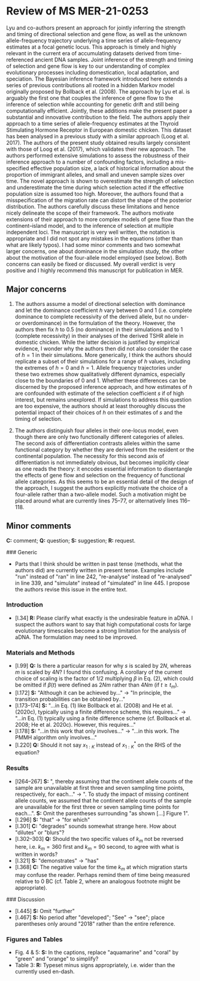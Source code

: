 
# Review of MS MER-21-0253


Lyu and co-authors present an approach for jointly inferring the strength and timing of directional selection and gene flow, as well as the unknown allele-frequency trajectory underlying a time series of allele-frequency estimates at a focal genetic locus. This approach is timely and highly relevant in the current era of accumulating datasets derived from time-referenced ancient DNA samples. Joint inference of the strength and timing of selection and gene flow is key to our understanding of complex evolutionary processes including domestication, local adaptation, and speciation. The Bayesian inference framework introduced here extends a series of previous contributions all rooted in a hidden Markov model originally proposed by Bollback et al. (2008).
The approach by Lyu et al. is arguably the first one that couples the inference of gene flow to the inference of selection while accounting for genetic drift and still being computationally efficient. Jointly, these additions make the present paper a substantial and innovative contribution to the field. 
The authors apply their approach to a time series of allele-frequency estimates at the Thyroid Stimulating Hormone Receptor in European domestic chicken. This dataset has been analysed in a previous study with a similar approach (Loog et al. 2017). The authors of the present study obtained results largely consistent with those of Loog et al. (2017), which validates their new approach.
The authors performed extensive simulations to assess the robustness of their inference approach to a number of confounding factors, including a mis-specified effective population size, a lack of historical information about the proportion of immigrant alleles, and small and uneven sample sizes over time. The novel approach is shown to overestimate the strength of selection and underestimate the time during which selection acted if the effective population size is assumed too high. Moreover, the authors found that a misspecification of the migration rate can distort the shape of the posterior distribution. The authors carefully discuss these limitations and hence nicely delineate the scope of their framework.
The authors motivate extensions of their approach to more complex models of gene flow than the continent–island model, and to the inference of selection at multiple independent loci. The manuscript is very well written, the notation is appropriate and I did not spot any mistakes in the equations (other than what are likely typos). I had some minor comments and two somewhat larger concerns, one about dominance in the simulation study, the other about the motivation of the four-allele model employed (see below). Both concerns can easily be fixed or discussed. My overall verdict is very positive and I highly recommend this manuscript for publication in MER.

## Major concerns

1. The authors assume a model of directional selection with dominance and let the dominance coefficient $h$ vary between 0 and 1 (i.e. complete dominance to complete recessivity of the derived allele, but no under- or overdominance) in the formulation of the theory. However, the authors then fix $h$ to 0.5 (no dominance) in their simulations and to 1 (complete recessivity) in their analyses of the derived TSHR allele in domestic chicken. While the latter decision is justified by empirical evidence, I wonder why the authors then did not also consider the case of $h = 1$ in their simulations. More generically, I think the authors should replicate a subset of their simulations for a range of $h$ values, including the extremes of $h=0$ and $h=1$. Allele frequency trajectories under these two extremes show qualitatively different dynamics, especially close to the boundaries of 0 and 1. Whether these differences can be discerned by the proposed inference approach, and how estimates of $h$ are confounded with estimate of the selection coefficient $s$ if of high interest, but remains unexplored. If simulations to address this question are too expensive, the authors should at least thoroughly discuss the potential impact of their choices of $h$ on their estimates of $s$ and the timing of selection.

2. The authors distinguish four alleles in their one-locus model, even though there are only two functionally different categories of alleles. The second axis of differentiation contrasts alleles within the same functional category by whether they are derived from the resident or the continental population. The necessity for this second axis of differentiation is not immediately obvious, but becomes implicitly clear as one reads the theory: it encodes essential information to disentangle the effects of gene flow and selection on the frequency of functional allele categories. As this seems to be an essential detail of the design of the approach, I suggest the authors explicitly motivate the choice of a four-allele rather than a two-allele model. Such a motivation might be placed around what are currently lines 75–77, or alternatively lines 116–118.

## Minor comments
**C:** comment; **Q:** question; **S:** suggestion; **R:** request.

### Generic
- Parts that I think should be written in past tense (methods, what the authors did) are currently written in present tense. Examples include "run" instead of "ran" in line 242, "re-analyse" instead of "re-analysed" in line 339, and "simulate" instead of "simulated" in line 445. I propose the authors revise this issue in the entire text.

### Introduction

- [l.34] **R:** Please clarify what exactly is the undesirable feature in aDNA. I suspect the authors want to say that high computational costs for large evolutionary timescales become a strong limitation for the analysis of aDNA. The formulation may need to be improved.

### Materials and Methods

- [l.99] **Q:** Is there a particular reason for why $s$ is scaled by $2N$, whereas $m$ is scaled by $4N$? I found this confusing. A corollary of the current choice of scaling is the factor of $1/2$ multiplying $\beta$ in Eq. (2), which could be omitted if $\beta(t)$ were defined as $2Nm$ rather than $4Nm$ (if $t \geq t_m$).
- [l.172] **S:** "Although it can be achieved by..." $\rightarrow$ "In principle, the transition probabilities can be obtained by..."
- [l.173–174] **S:** "...in Eq. (1) like Bollback et al. (2008) and He et al. (2020c), typically using a finite difference scheme, this requires..." $\rightarrow$ "...in Eq. (1) typically using a finite difference scheme (cf. Bollback et al. 2008;  He et al. 2020c). However, this requires..."
- [l.178] **S:** "...in this work that only involves..." $\rightarrow$ "...in this work. The PMMH algorithm only involves..."
- [l.220] **Q:** Should it not say ${x_{1:K}^{}}$ instead of ${x_{1:K}^{\ast}}$ on the RHS of the equation?

### Results
- [l264–267] **S:** ", thereby assuming that the continent allele counts of the sample are unavailable at first three and seven sampling time points, respectively, for each..." $\rightarrow$ ". To study the impact of missing continent allele counts, we assumed that he continent allele counts of the sample are unavailable for the first three or seven sampling time points for each...". **S:** Omit the parentheses surrounding "as shown [...] Figure 1".
- [l.296] **S:** "that" $\rightarrow$ "for which"
- [l.301] **C:** "degrades" sounds somewhat strange here. How about "dilutes" or "blurs"?
- [l.302–303] **Q:** Should the two specific values of $k_m$ not be reversed here, i.e. $k_m = 360$ first and $k_m = 90$ second, to agree with what is written in words?
- [l.321] **S:** "demonstrates" $\rightarrow$ "has"
- [l.368] **C:** The negative value for the time $k_m$ at which migration starts may confuse the reader. Perhaps remind them of time being measured relative to 0 BC (cf. Table 2, where an analogous footnote might be appropriate).

### Discussion

- [l.445] **S:** Omit "further"
- [l.467] **S:** No period after "developed"; "See" $\rightarrow$ "see"; place parentheses only around "2018" rather than the entire reference.

### Figures and Tables
- Fig. 4 & 5: **S:** In the captions, replace "aquamarine" and "coral" by "green" and "orange" to simplify?
- Table 3: **R:** Typeset minus signs appropriately, i.e. wider than the currently used en-dash.